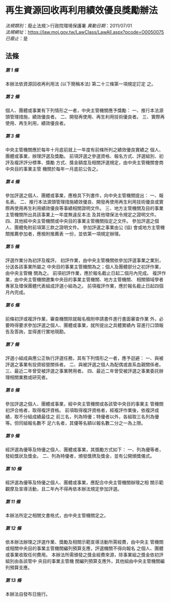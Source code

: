 # 再生資源回收再利用績效優良獎勵辦法

*法規類別*：廢止法規＞行政院環境保護署
*異動日期*：2011/07/01  
*法規網址*：https://law.moj.gov.tw/LawClass/LawAll.aspx?pcode=O0050075
*已廢止*：是


## 法條
##### 第 1 條
本辦法依資源回收再利用法 (以下簡稱本法) 第二十三條第一項規定訂定
之。

##### 第 2 條
個人、團體或事業有下列情形之一者，中央主管機關應予獎勵：
一、推行本法源頭管理措施，績效優良者。
二、開發再使用、再生利用技術優良者。
三、實際再使用、再生利用，績效優良者。


##### 第 3 條
中央主管機關應於每年十月底前就上一年度有前條所列之績效優良實績之
個人、團體或事業，辦理評選及獎勵。
前項評選之參選資格、報名方式、評選組別、初評及複評評分標準、獎勵
方式、獎金額度及相關評選規定，由中央主管機關會商中央目的事業主管
機關於每年一月底前公告之。

##### 第 4 條
參加評選之個人、團體或事業，應檢具下列書件，向中央主管機關提出：
一、報名表。
二、推行本法源頭管理措施績效優良、開發再使用再生利用技術優良或實
    際再使用再生利用績效優良等事績相關證明文件。
三、地方主管機關及目的事業主管機關所出具該事業上一年度無違反本法
    及其他環保法令規定之證明文件。
四、其他經中央主管機關或中央目的事業主管機關指定之文件。
參加評選之個人、團體免附前項第三款之證明文件。
參加評選之事業由公 (協) 會或地方主管機關推薦參加者，應檢附推薦表
一份，並依第一項規定辦理。


##### 第 5 條
評選作業分為初評及複評。
初評作業，由中央主管機關依參加評選事業之業別，分送各該事業所屬之
中央目的事業主管機關為之；個人及團體部分之初評作業，由中央主管機
關為之。
前項初評作業，應於報名截止日起二個月內完成。
複評作業，由中央主管機關邀集中央目的事業主管機關、地方主管機關、
相關領域學者專家及環保團體代表組成評選小組為之。
前項複評作業，應於報名截止日起四個月內完成。

##### 第 6 條
前條初評或複評作業，審查機關除就報名檢附申請書件進行書面審查作業
外，必要時得要求參加評選之個人、團體或事業，就所提出之具體實績內
容進行口頭報告及答詢，並得進行實地現勘。

##### 第 7 條
評選小組成員應公正執行評選任務，其有下列情形之一者，應予迴避：
一、與被評選之事業有投資經營關係者。
二、與被評選之個人為配偶或直系血親關係者。
三、最近二年曾受被評選之事業聘用者。
四、最近二年曾受被評選之事業委託辦理相關業務或研究者。


##### 第 8 條
參加評選之個人、團體或事業，經中央主管機關或各該管中央目的事業主
管機關初評合格者，取得複評資格。
前項取得複評資格者，經複評作業後，依複評成績，取不分組成績最佳之
前三名，列為特優；特優者以外，各組取三名列為優等。但同組報名數不
足六名者，其優等名額以報名數二分之一為上限。

##### 第 9 條
經評選為優等及特優之個人、團體或事業，其獎勵方式如下：
一、列為優等者，發給獎狀及獎金。
二、列為特優者，頒發獎牌及獎金，並有公開頒獎儀式。


##### 第 10 條
經評選為優等及特優之個人、團體或事業，應配合中央主管機關辦理之相
關示範觀摩及宣導活動，且二年內不得再依本辦法規定參加評選。

##### 第 11 條
本辦法所定之相關文書格式，由中央主管機關定之。

##### 第 12 條
依本辦法辦理之評選作業、獎勵及相關示範宣導活動所需經費，由中央主
管機關或相關中央目的事業主管機關編列預算支應，評選機關不得向報名
之個人、團體或事業收取任何費用。
本辦法所需頒發之獎金經費來源，除事業組之獎金依初評組別由各該管中
央目的事業主管機
關編列預算支應外，其他組由中央主管機關編列預算支應。

##### 第 13 條
本辦法自發布日施行。


